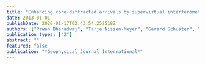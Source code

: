 ```yaml
---
title: "Enhancing core-diffracted arrivals by supervirtual interferometry"
date: 2013-01-01
publishDate: 2020-01-17T02:43:54.252518Z
authors: ["Pawan Bharadwaj", "Tarje Nissen-Meyer", "Gerard Schuster", "P Martin Mai"]
publication_types: ["2"]
abstract: ""
featured: false
publication: "*Geophysical Journal International*"
---
```


